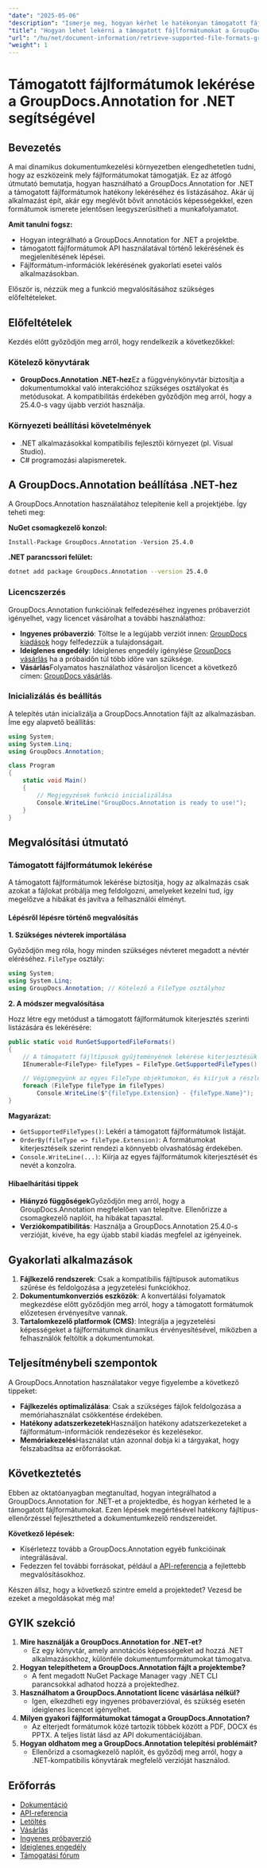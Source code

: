 ```yaml
---
"date": "2025-05-06"
"description": "Ismerje meg, hogyan kérhet le hatékonyan támogatott fájlformátumokat a GroupDocs.Annotation for .NET használatával. Ez az útmutató az integrációt, a megvalósítást és a gyakorlati alkalmazásokat ismerteti."
"title": "Hogyan lehet lekérni a támogatott fájlformátumokat a GroupDocs.Annotation for .NET segítségével? Átfogó útmutató"
"url": "/hu/net/document-information/retrieve-supported-file-formats-groupdocs-annotation-net/"
"weight": 1
---
```


# Támogatott fájlformátumok lekérése a GroupDocs.Annotation for .NET segítségével

## Bevezetés

A mai dinamikus dokumentumkezelési környezetben elengedhetetlen tudni, hogy az eszközeink mely fájlformátumokat támogatják. Ez az átfogó útmutató bemutatja, hogyan használható a GroupDocs.Annotation for .NET a támogatott fájlformátumok hatékony lekéréséhez és listázásához. Akár új alkalmazást épít, akár egy meglévőt bővít annotációs képességekkel, ezen formátumok ismerete jelentősen leegyszerűsítheti a munkafolyamatot.

**Amit tanulni fogsz:**

- Hogyan integrálható a GroupDocs.Annotation for .NET a projektbe.
- támogatott fájlformátumok API használatával történő lekérésének és megjelenítésének lépései.
- Fájlformátum-információk lekérésének gyakorlati esetei valós alkalmazásokban.

Először is, nézzük meg a funkció megvalósításához szükséges előfeltételeket.

## Előfeltételek

Kezdés előtt győződjön meg arról, hogy rendelkezik a következőkkel:

### Kötelező könyvtárak
- **GroupDocs.Annotation .NET-hez**Ez a függvénykönyvtár biztosítja a dokumentumokkal való interakcióhoz szükséges osztályokat és metódusokat. A kompatibilitás érdekében győződjön meg arról, hogy a 25.4.0-s vagy újabb verziót használja.
  
### Környezeti beállítási követelmények
- .NET alkalmazásokkal kompatibilis fejlesztői környezet (pl. Visual Studio).
- C# programozási alapismeretek.

## A GroupDocs.Annotation beállítása .NET-hez

A GroupDocs.Annotation használatához telepítenie kell a projektjébe. Így teheti meg:

**NuGet csomagkezelő konzol:**

```shell
Install-Package GroupDocs.Annotation -Version 25.4.0
```

**\.NET parancssori felület:**

```bash
dotnet add package GroupDocs.Annotation --version 25.4.0
```

### Licencszerzés

GroupDocs.Annotation funkcióinak felfedezéséhez ingyenes próbaverziót igényelhet, vagy licencet vásárolhat a további használathoz:

- **Ingyenes próbaverzió**: Töltse le a legújabb verziót innen: [GroupDocs kiadások](https://releases.groupdocs.com/annotation/net/) hogy felfedezzük a tulajdonságait.
- **Ideiglenes engedély**: Ideiglenes engedély igénylése [GroupDocs vásárlás](https://purchase.groupdocs.com/temporary-license/) ha a próbaidőn túl több időre van szüksége.
- **Vásárlás**Folyamatos használathoz vásároljon licencet a következő címen: [GroupDocs vásárlás](https://purchase.groupdocs.com/buy).

### Inicializálás és beállítás

A telepítés után inicializálja a GroupDocs.Annotation fájlt az alkalmazásban. Íme egy alapvető beállítás:

```csharp
using System;
using System.Linq;
using GroupDocs.Annotation;

class Program
{
    static void Main()
    {
        // Megjegyzések funkció inicializálása
        Console.WriteLine("GroupDocs.Annotation is ready to use!");
    }
}
```

## Megvalósítási útmutató

### Támogatott fájlformátumok lekérése

A támogatott fájlformátumok lekérése biztosítja, hogy az alkalmazás csak azokat a fájlokat próbálja meg feldolgozni, amelyeket kezelni tud, így megelőzve a hibákat és javítva a felhasználói élményt.

#### Lépésről lépésre történő megvalósítás

**1. Szükséges névterek importálása**

Győződjön meg róla, hogy minden szükséges névteret megadott a névtér eléréséhez. `FileType` osztály:

```csharp
using System;
using System.Linq;
using GroupDocs.Annotation; // Kötelező a FileType osztályhoz
```

**2. A módszer megvalósítása**

Hozz létre egy metódust a támogatott fájlformátumok kiterjesztés szerinti listázására és lekérésére:

```csharp
public static void RunGetSupportedFileFormats()
{
    // A támogatott fájltípusok gyűjteményének lekérése kiterjesztésük szerint rendezve
    IEnumerable<FileType> fileTypes = FileType.GetSupportedFileTypes().OrderBy(fileType => fileType.Extension);

    // Végigmegyünk az egyes FileType objektumokon, és kiírjuk a részleteiket a konzolra.
    foreach (FileType fileType in fileTypes)
        Console.WriteLine($"{fileType.Extension} - {fileType.Name}");
}
```

**Magyarázat:**
- `GetSupportedFileTypes()`: Lekéri a támogatott fájlformátumok listáját.
- `OrderBy(fileType => fileType.Extension)`: A formátumokat kiterjesztéseik szerint rendezi a könnyebb olvashatóság érdekében.
- `Console.WriteLine(...)`: Kiírja az egyes fájlformátumok kiterjesztését és nevét a konzolra.

#### Hibaelhárítási tippek

- **Hiányzó függőségek**Győződjön meg arról, hogy a GroupDocs.Annotation megfelelően van telepítve. Ellenőrizze a csomagkezelő naplóit, ha hibákat tapasztal.
- **Verziókompatibilitás**: Használja a GroupDocs.Annotation 25.4.0-s verzióját, kivéve, ha egy újabb stabil kiadás megfelel az igényeinek.

## Gyakorlati alkalmazások

1. **Fájlkezelő rendszerek**: Csak a kompatibilis fájltípusok automatikus szűrése és feldolgozása a jegyzetelési funkciókhoz.
2. **Dokumentumkonverziós eszközök**: A konvertálási folyamatok megkezdése előtt győződjön meg arról, hogy a támogatott formátumok előzetesen érvényesítve vannak.
3. **Tartalomkezelő platformok (CMS)**: Integrálja a jegyzetelési képességeket a fájlformátumok dinamikus érvényesítésével, miközben a felhasználók feltöltik a dokumentumokat.

## Teljesítménybeli szempontok

A GroupDocs.Annotation használatakor vegye figyelembe a következő tippeket:

- **Fájlkezelés optimalizálása**: Csak a szükséges fájlok feldolgozása a memóriahasználat csökkentése érdekében.
- **Hatékony adatszerkezetek**Használjon hatékony adatszerkezeteket a fájlformátum-információk rendezésekor és kezelésekor.
- **Memóriakezelés**Használat után azonnal dobja ki a tárgyakat, hogy felszabadítsa az erőforrásokat.

## Következtetés

Ebben az oktatóanyagban megtanultad, hogyan integrálhatod a GroupDocs.Annotation for .NET-et a projektedbe, és hogyan kérheted le a támogatott fájlformátumokat. Ezen lépések megértésével hatékony fájltípus-ellenőrzéssel fejlesztheted a dokumentumkezelő rendszereidet.

**Következő lépések:**

- Kísérletezz tovább a GroupDocs.Annotation egyéb funkcióinak integrálásával.
- Fedezzen fel további forrásokat, például a [API-referencia](https://reference.groupdocs.com/annotation/net/) a fejlettebb megvalósításokhoz.

Készen állsz, hogy a következő szintre emeld a projektedet? Vezesd be ezeket a megoldásokat még ma!

## GYIK szekció

1. **Mire használják a GroupDocs.Annotation for .NET-et?**
   - Ez egy könyvtár, amely annotációs képességeket ad hozzá .NET alkalmazásokhoz, különféle dokumentumformátumokat támogatva.
2. **Hogyan telepíthetem a GroupDocs.Annotation fájlt a projektembe?**
   - A fent megadott NuGet Package Manager vagy .NET CLI parancsokkal adhatod hozzá a projektedhez.
3. **Használhatom a GroupDocs.Annotationt licenc vásárlása nélkül?**
   - Igen, elkezdheti egy ingyenes próbaverzióval, és szükség esetén ideiglenes licencet igényelhet.
4. **Milyen gyakori fájlformátumokat támogat a GroupDocs.Annotation?**
   - Az elterjedt formátumok közé tartozik többek között a PDF, DOCX és PPTX. A teljes listát lásd az API dokumentációjában.
5. **Hogyan oldhatom meg a GroupDocs.Annotation telepítési problémáit?**
   - Ellenőrizd a csomagkezelő naplóit, és győződj meg arról, hogy a .NET-kompatibilis könyvtárak megfelelő verzióját használod.

## Erőforrás

- [Dokumentáció](https://docs.groupdocs.com/annotation/net/)
- [API-referencia](https://reference.groupdocs.com/annotation/net/)
- [Letöltés](https://releases.groupdocs.com/annotation/net/)
- [Vásárlás](https://purchase.groupdocs.com/buy)
- [Ingyenes próbaverzió](https://releases.groupdocs.com/annotation/net/)
- [Ideiglenes engedély](https://purchase.groupdocs.com/temporary-license/)
- [Támogatási fórum](https://forum.groupdocs.com/c/annotation/)